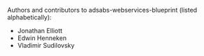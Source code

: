 Authors and contributors to adsabs-webservices-blueprint (listed alphabetically):

- Jonathan Elliott
- Edwin Henneken
- Vladimir Sudilovsky